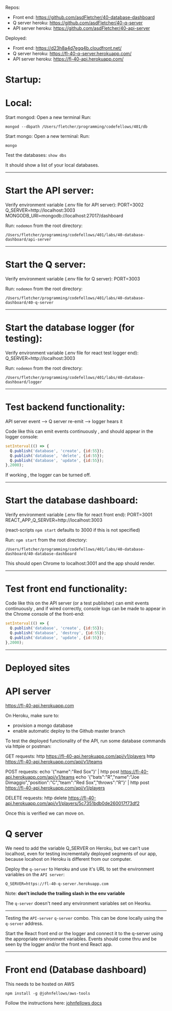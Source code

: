 Repos:
- Front end: https://github.com/asdFletcher/40-database-dashboard
- Q server heroku: https://github.com/asdFletcher/40-q-server
- API server heroku: https://github.com/asdFletcher/40-api-server

Deployed:
- Front end: https://d23h8a4d7egq4b.cloudfront.net/
- Q server heroku: https://fl-40-q-server.herokuapp.com/
- API server heroku: https://fl-40-api.herokuapp.com/


# Startup:

# Local:

Start mongod:
Open a new terminal
Run:
```
mongod --dbpath /Users/fletcher/programming/codefellows/401/db
```

Start mongo:
Open a new terminal:
Run:
```
mongo
```

Test the databases:
`show dbs`

It should show a list of your local databases.

---

# Start the API server:

Verify environment variable (.env file for API server):
PORT=3002
Q_SERVER=http://localhost:3003
MONGODB_URI=mongodb://localhost:27017/dashboard

Run:
`nodemon` from the root directory:

`/Users/fletcher/programming/codefellows/401/labs/40-database-dashboard/api-server`

---

# Start the Q server:
Verify environment variable (.env file for Q server):
PORT=3003

Run:
`nodemon` from the root directory:

`/Users/fletcher/programming/codefellows/401/labs/40-database-dashboard/40-q-server`

---

# Start the database logger (for testing):

Verify environment variable (.env file for react test logger end):
Q_SERVER=http://localhost:3003

Run:
`nodemon` from the root directory:

`/Users/fletcher/programming/codefellows/401/labs/40-database-dashboard/logger`

---

# Test backend functionality:

API server event --> Q server re-emit --> logger hears it

Code like this can emit events continuously , and should appear in the logger console:

```js
setInterval(() => {
  Q.publish('database', 'create', {id:55});
  Q.publish('database', 'delete', {id:55});
  Q.publish('database', 'update', {id:55});
},2000);
```

If working , the logger can be turned off.

---

# Start the database dashboard:
Verify environment variable (.env file for react front end):
PORT=3001
REACT_APP_Q_SERVER=http://localhost:3003

(react-scripts `npm start` defaults to 3000 if this is not specified)

Run:
`npm start` from the root directory:

`/Users/fletcher/programming/codefellows/401/labs/40-database-dashboard/40-database-dashboard`


This should open Chrome to localhost:3001 and the app should render.

---

# Test front end functionality:

Code like this on the API server (or a test publisher) can emit events continuously , and if wired correctly, console logs can be made to appear in the Chrome console of the front-end:

```js
setInterval(() => {
  Q.publish('database', 'create', {id:55});
  Q.publish('database', 'destroy', {id:55});
  Q.publish('database', 'update', {id:55});
},2000);
```

---


# Deployed sites

# API server
https://fl-40-api.herokuapp.com


On Heroku, make sure to:
- provision a mongo database
- enable automatic deploy to the Github master branch

To test the deployed functionality of the API, run some database commands via httpie or postman:

GET requests:
http https://fl-40-api.herokuapp.com/api/v1/players
http https://fl-40-api.herokuapp.com/api/v1/teams

POST requests:
echo '{"name":"Red Sox"}' | http post https://fl-40-api.herokuapp.com/api/v1/teams
echo '{"bats":"R","name":"Joe Dimaggio","position":"C","team":"Red Sox","throws":"R"}' | http post https://fl-40-api.herokuapp.com/api/v1/players

DELETE requests:
http delete https://fl-40-api.herokuapp.com/api/v1/players/5c7351bdb0de260017f73df2

Once this is verified we can move on.

# Q server

We need to add the variable Q_SERVER on Heroku, but we can't use localhost, even for testing incrementally deployed segments of our app, because locahost on Heroku is different from our computer.

Deploy the `q-server` to Heroku and use it's URL to set the environment variables on the `API server`:

```
Q_SERVER=https://fl-40-q-server.herokuapp.com
```

Note: **don't include the trailing slash in the env variable**

The `q-server` doesn't need any environment variables set on Heorku.

---

Testing the `API-server` `q-server` combo. This can be done locally using the `q-server` address.

Start the React front end or the logger and connect it to the q-server using the appropriate environment variables. Events should come thru and be seen by the logger and/or the front end React app.


---

# Front end (Database dashboard)

This needs to be hosted on AWS

```
npm install -g @johnfellows/aws-tools
```

Follow the instructions here:
[johnfellows docs](https://www.npmjs.com/package/@johnfellows/aws-tools)


